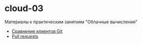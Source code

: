 # cloud-03
Материалы к практическим занятиям "Облачные вычисления"

- [Сравнение клиентов Git](clients)
- [Pull requests](pr)

